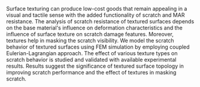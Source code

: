 Surface texturing can produce low-cost goods that remain appealing in a visual and tactile sense with the added functionality of scratch and MAR resistance. The analysis of scratch resistance of textured surfaces depends on the base material's influence on deformation characteristics and the influence of surface texture on scratch damage features. Moreover, textures help in masking the scratch visibility.
We model the scratch behavior of textured surfaces using FEM simulation by employing coupled Eulerian-Lagrangian approach. The effect of various texture types on scratch behavior is studied and validated with available experimental results. Results suggest the significance of textured surface topology in improving scratch performance and the effect of textures in masking scratch.
